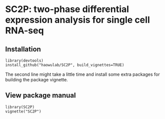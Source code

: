 # SC2P: two-phase differential expression analysis for single cell RNA-seq

## Installation
`library(devtools)`  
`install_github("haowulab/SC2P", build_vignettes=TRUE)`

The second line might take a little time and install some extra packages for building the package vignette. 

## View package manual
`library(SC2P)`  
`vignette("SC2P")`

